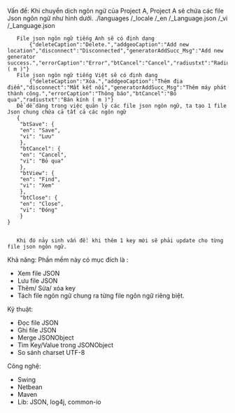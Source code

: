 ﻿
Vấn đề:
       Khi chuyển dịch ngôn ngữ của Project A, Project A sẽ chứa các file Json ngôn ngữ như hình dưới.
       ./languages
	       /_locale
			/_en
				/_Language.json
			/_vi
				/_Language.json
       
       File json ngôn ngữ tiếng Anh sẽ có định dạng
	       {"deleteCaption":"Delete.","addgeoCaption":"Add new location","disconnect":"Disconnected","generatorAddSucc_Msg":"Add new 		generator success.","errorCaption":"Error","btCancel":"Cancel","radiustxt":"Radius ( m )"}
       File json ngôn ngữ tiếng Việt sẽ có định dạng
	       {"deleteCaption":"Xóa.","addgeoCaption":"Thêm địa điểm","disconnect":"Mất kết nối","generatorAddSucc_Msg":"Thêm máy phát 		thành công.","errorCaption":"Thông báo","btCancel":"Bỏ qua","radiustxt":"Bán kính ( m )"}
       Để dễ dàng trong việc quản lý các file json ngôn ngữ, ta tạo 1 file Json chung chứa cả tất cả các ngôn ngữ 
       {
	    "btSave": {
		"en": "Save",
		"vi": "Lưu"
	    },
	    "btCancel": {
		"en": "Cancel",
		"vi": "Bỏ qua"
	    },    
	    "btView": {
		"en": "Find",
		"vi": "Xem"
	    },
	    "btClose": {
		"en": "Close",
		"vi": "Đóng"
	    }
	}

       
       Khi đó nảy sinh vấn đề: khi thêm 1 key mới sẽ phải update cho từng file json ngôn ngữ.

Khả năng:
	Phần mềm này có mục đích là :
- Xem file JSON
- Lưu file JSON
- Thêm/ Sửa/ xóa key
- Tách file ngôn ngữ chung ra từng file ngôn ngữ riêng biệt.

Kỹ thuật:
- Đọc file JSON
- Ghi file JSON
- Merge JSONObject
- Tìm Key/Value trong JSONObject
- So sánh charset UTF-8

Công nghệ:
- Swing 
- Netbean
- Maven
- Lib: JSON, log4j, common-io


